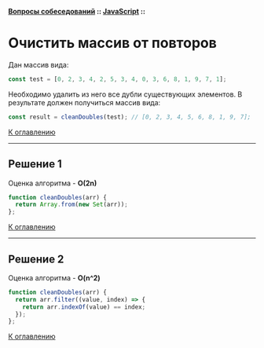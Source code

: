 **[Вопросы собеседований](../../README.md#tasks) :: [JavaScript](../../README.md#tasks-javascript) ::**
# Очистить массив от повторов

Дан массив вида:
```javascript
const test = [0, 2, 3, 4, 2, 5, 3, 4, 0, 3, 6, 8, 1, 9, 7, 1];
```
Необходимо удалить из него все дубли существующих элементов. В результате должен получиться массив вида:
```javascript
const result = cleanDoubles(test); // [0, 2, 3, 4, 5, 6, 8, 1, 9, 7];
```

[К оглавлению](../README.md#tasks-javascript)

---

## Решение 1
Оценка алгоритма - **O(2n)**

```javascript
function cleanDoubles(arr) {
  return Array.from(new Set(arr));
};
```

[К оглавлению](../README.md#tasks-javascript)

---

## Решение 2
Оценка алгоритма - **O(n^2)**

```javascript
function cleanDoubles(arr) {
  return arr.filter((value, index) => {
    return arr.indexOf(value) == index;
  });
};
```

[К оглавлению](../README.md#tasks-javascript)
